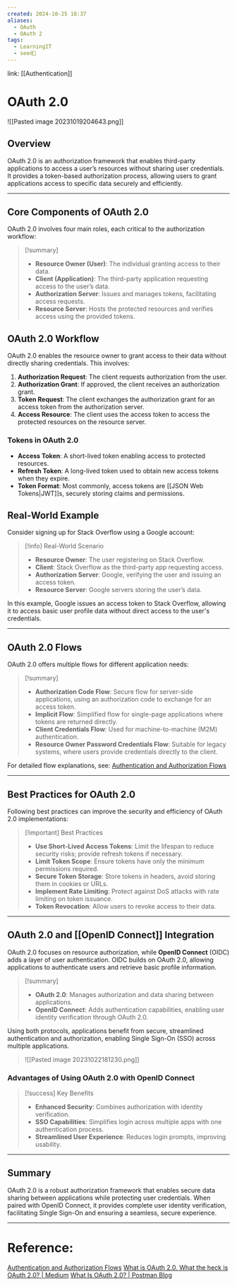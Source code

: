 ```yaml
---
created: 2024-10-25 18:37
aliases:
  - OAuth
  - OAuth 2
tags:
  - LearningIT
  - seed🌱
---
```


link: [[Authentication]]

# OAuth 2.0

![[Pasted image 20231019204643.png]]

## Overview

OAuth 2.0 is an authorization framework that enables third-party applications to access a user’s resources without sharing user credentials. It provides a token-based authorization process, allowing users to grant applications access to specific data securely and efficiently.

---

## Core Components of OAuth 2.0

OAuth 2.0 involves four main roles, each critical to the authorization workflow:

> [!summary]
> - **Resource Owner (User)**: The individual granting access to their data.
> - **Client (Application)**: The third-party application requesting access to the user’s data.
> - **Authorization Server**: Issues and manages tokens, facilitating access requests.
> - **Resource Server**: Hosts the protected resources and verifies access using the provided tokens.

## OAuth 2.0 Workflow

OAuth 2.0 enables the resource owner to grant access to their data without directly sharing credentials. This involves:

1. **Authorization Request**: The client requests authorization from the user.
2. **Authorization Grant**: If approved, the client receives an authorization grant.
3. **Token Request**: The client exchanges the authorization grant for an access token from the authorization server.
4. **Access Resource**: The client uses the access token to access the protected resources on the resource server.

### Tokens in OAuth 2.0

- **Access Token**: A short-lived token enabling access to protected resources.
- **Refresh Token**: A long-lived token used to obtain new access tokens when they expire.
- **Token Format**: Most commonly, access tokens are [[JSON Web Tokens|JWT]]s, securely storing claims and permissions.

## Real-World Example

Consider signing up for Stack Overflow using a Google account:

> [!info] Real-World Scenario
> - **Resource Owner**: The user registering on Stack Overflow.
> - **Client**: Stack Overflow as the third-party app requesting access.
> - **Authorization Server**: Google, verifying the user and issuing an access token.
> - **Resource Server**: Google servers storing the user’s data.

In this example, Google issues an access token to Stack Overflow, allowing it to access basic user profile data without direct access to the user's credentials.

---

## OAuth 2.0 Flows

OAuth 2.0 offers multiple flows for different application needs:

> [!summary] 
> 
> - **Authorization Code Flow**: Secure flow for server-side applications, using an authorization code to exchange for an access token.
> - **Implicit Flow**: Simplified flow for single-page applications where tokens are returned directly.
> - **Client Credentials Flow**: Used for machine-to-machine (M2M) authentication.
> - **Resource Owner Password Credentials Flow**: Suitable for legacy systems, where users provide credentials directly to the client.

For detailed flow explanations, see: [Authentication and Authorization Flows](https://auth0.com/docs/get-started/authentication-and-authorization-flow)

---

## Best Practices for OAuth 2.0

Following best practices can improve the security and efficiency of OAuth 2.0 implementations:

> [!important] Best Practices
> 
> - **Use Short-Lived Access Tokens**: Limit the lifespan to reduce security risks; provide refresh tokens if necessary.
> - **Limit Token Scope**: Ensure tokens have only the minimum permissions required.
> - **Secure Token Storage**: Store tokens in headers, avoid storing them in cookies or URLs.
> - **Implement Rate Limiting**: Protect against DoS attacks with rate limiting on token issuance.
> - **Token Revocation**: Allow users to revoke access to their data.

---

## OAuth 2.0 and [[OpenID Connect]] Integration

OAuth 2.0 focuses on resource authorization, while **OpenID Connect** (OIDC) adds a layer of user authentication. OIDC builds on OAuth 2.0, allowing applications to authenticate users and retrieve basic profile information.

> [!summary]
> 
> - **OAuth 2.0**: Manages authorization and data sharing between applications.
> - **OpenID Connect**: Adds authentication capabilities, enabling user identity verification through OAuth 2.0.

Using both protocols, applications benefit from secure, streamlined authentication and authorization, enabling Single Sign-On (SSO) across multiple applications.

> ![[Pasted image 20231022181230.png]]

### Advantages of Using OAuth 2.0 with OpenID Connect

> [!success] Key Benefits
> - **Enhanced Security**: Combines authorization with identity verification.
> - **SSO Capabilities**: Simplifies login across multiple apps with one authentication process.
> - **Streamlined User Experience**: Reduces login prompts, improving usability.

---

## Summary

OAuth 2.0 is a robust authorization framework that enables secure data sharing between applications while protecting user credentials. When paired with OpenID Connect, it provides complete user identity verification, facilitating Single Sign-On and ensuring a seamless, secure experience.

--- 

# Reference:
[Authentication and Authorization Flows](https://auth0.com/docs/get-started/authentication-and-authorization-flow)
[What is OAuth 2.0. What the heck is OAuth 2.0? | Medium](https://medium.com/@vidura.prasangana16/what-is-oauth-2-0-476aabded278)
[What Is OAuth 2.0? | Postman Blog](https://blog.postman.com/what-is-oauth-2-0/)

